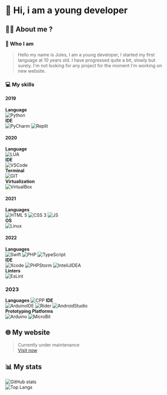 # 👋 Hi, i am a young developer


## 🙋‍♂️ About me ?

### 👀 Who I am
> Hello my name is Jules, I am a young developer, I started my first language at 10 years old. I have progressed quite a bit, slowly but surely.
I'm not looking for any project for the moment I'm working on new website.

### 💻 My skills

#### 2019
**Language**  
![Python](https://img.shields.io/badge/Python-FFD43B?style=for-the-badge&logo=python&logoColor=blue)  
**IDE**  
![PyCharm](https://img.shields.io/badge/PyCharm-000000.svg?&style=for-the-badge&logo=PyCharm&logoColor=white)
![Replit](https://img.shields.io/badge/replit-667881?style=for-the-badge&logo=replit&logoColor=white)

#### 2020
**Language**  
![LUA](https://img.shields.io/badge/Lua-2C2D72?style=for-the-badge&logo=lua&logoColor=white)  
**IDE**  
![VSCode](https://img.shields.io/badge/VSCode-0078D4?style=for-the-badge&logo=visual%20studio%20code&logoColor=white)  
**Terminal**  
![GIT](https://img.shields.io/badge/GIT-E44C30?style=for-the-badge&logo=git&logoColor=white)  
**Virtualization**  
![VirtualBox](https://img.shields.io/badge/VirtualBox-21416b?style=for-the-badge&logo=VirtualBox&logoColor=white)

#### 2021
**Languages**  
![HTML 5](https://img.shields.io/badge/HTML5-E34F26?style=for-the-badge&logo=html5&logoColor=white)
![CSS 3](https://img.shields.io/badge/CSS3-1572B6?style=for-the-badge&logo=css3&logoColor=white)
![JS](https://img.shields.io/badge/JavaScript-323330?style=for-the-badge&logo=javascript&logoColor=F7DF1E)  
**OS**  
![Linux](https://img.shields.io/badge/Linux-FCC624?style=for-the-badge&logo=linux&logoColor=black)

#### 2022
**Languages**  
![Swift](https://img.shields.io/badge/Swift-FA7343?style=for-the-badge&logo=swift&logoColor=white)
![PHP](https://img.shields.io/badge/PHP-777BB4?style=for-the-badge&logo=php&logoColor=white)
![TypeScript](https://img.shields.io/badge/TypeScript-007ACC?style=for-the-badge&logo=typescript&logoColor=white)  
**IDE**  
![Xcode](https://img.shields.io/badge/Xcode-007ACC?style=for-the-badge&logo=Xcode&logoColor=white)
![PHPStorm](http://img.shields.io/badge/-PHPStorm-181717?style=for-the-badge&logo=phpstorm&logoColor=white)
![InteliJIDEA](https://img.shields.io/badge/IntelliJ_IDEA-000000.svg?style=for-the-badge&logo=intellij-idea&logoColor=white)  
**Linters**  
![EsLint](https://img.shields.io/badge/eslint-3A33D1?style=for-the-badge&logo=eslint&logoColor=white)

### 2023
**Languages**
![CPP](https://img.shields.io/badge/C%2B%2B-00599C?style=for-the-badge&logo=c%2B%2B&logoColor=white)
**IDE**  
![ArduinoIDE](https://img.shields.io/badge/Arduino_IDE-00979D?style=for-the-badge&logo=arduino&logoColor=white)
![Rider](https://img.shields.io/badge/Rider-000000?style=for-the-badge&logo=Rider&logoColor=white)
![AndroidStudio](https://img.shields.io/badge/Android_Studio-3DDC84?style=for-the-badge&logo=android-studio&logoColor=white)  
**Prototyping Platforms**  
![Arduino](https://img.shields.io/badge/Arduino-00979D?style=for-the-badge&logo=Arduino&logoColor=white)
![MicroBit](https://img.shields.io/badge/micro:bit-00ED00?style=for-the-badge&logo=micro:bit&logoColor=white)

## 🌐 My website
> Currently under maintenance
> <br>
> <a href=https://oural.tech>Visit now</a>


## 📊 My stats

![GitHub stats](https://github-readme-stats.vercel.app/api?username=Oural1206&show_icons=true&count_private=true&hide=stars,contribs&theme=github_dark)
<br>
![Top Langs](https://github-readme-stats.vercel.app/api/top-langs/?username=Oural1206&layout=compact&theme=github_dark)
